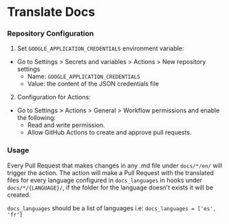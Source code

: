 # Translate Docs


### Repository Configuration
1. Set `GOOGLE_APPLICATION_CREDENTIALS` environment variable:

- Go to Settings > Secrets and variables > Actions > New repository settings
  - Name: `GOOGLE_APPLICATION_CREDENTIALS`
  - Value: the content of the JSON credentials file

2. Configuration for Actions:
  - Go to Settings > Actions > General > Workflow permissions and enable the following:
    - Read and write permission.
    - Allow GitHub Actions to create and approve pull requests.


### Usage
Every Pull Request that makes changes in any .md file under `docs/*/en/` will trigger the action. The action will make a Pull Request with the translated files for every language configured in `docs_languages` in hooks under `docs/*/{LANGUAGE}/`, if the folder for the language doesn't exists it will be created.

`docs_languages` should be a list of languages i.e:
`docs_languages = ['es', 'fr']`